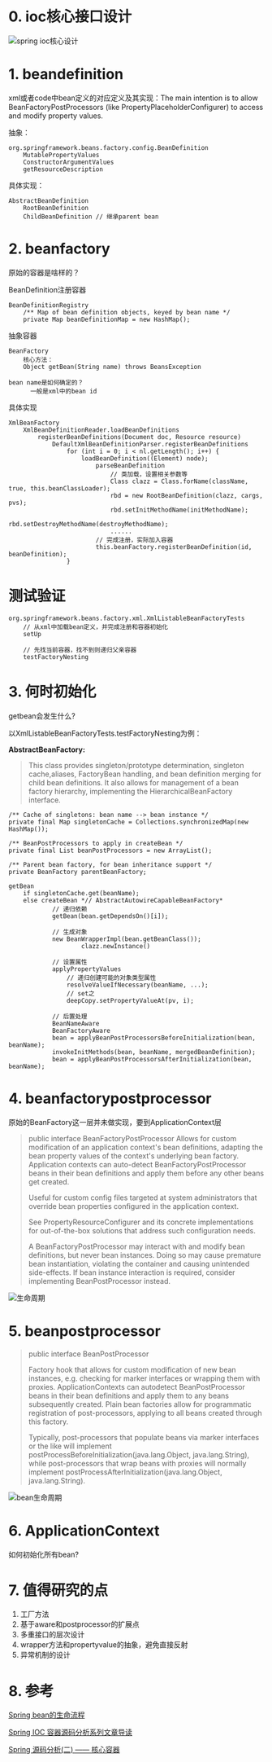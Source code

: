 # 0. ioc核心接口设计 #
![spring ioc核心设计](https://user-images.githubusercontent.com/2216435/65381357-0c824000-dd22-11e9-9c33-4b9c19dc13ab.png)

# 1. beandefinition #
xml或者code中bean定义的对应定义及其实现：The main intention is to allow BeanFactoryPostProcessors (like PropertyPlaceholderConfigurer) to access and modify property values.

抽象：

    org.springframework.beans.factory.config.BeanDefinition
    	MutablePropertyValues
    	ConstructorArgumentValues
    	getResourceDescription

具体实现：

    AbstractBeanDefinition
    	RootBeanDefinition
    	ChildBeanDefinition // 继承parent bean
# 2. beanfactory #
原始的容器是啥样的？

BeanDefinition注册容器

    BeanDefinitionRegistry
        /** Map of bean definition objects, keyed by bean name */
	    private Map beanDefinitionMap = new HashMap();

抽象容器

    BeanFactory
        核心方法：
        Object getBean(String name) throws BeansException
    
    bean name是如何确定的？
    	  一般是xml中的bean id

具体实现

	XmlBeanFactory
		XmlBeanDefinitionReader.loadBeanDefinitions
			registerBeanDefinitions(Document doc, Resource resource)
				DefaultXmlBeanDefinitionParser.registerBeanDefinitions
					for (int i = 0; i < nl.getLength(); i++) {
						loadBeanDefinition((Element) node);
							parseBeanDefinition
								// 类加载，设置相关参数等
								Class clazz = Class.forName(className, true, this.beanClassLoader);
								rbd = new RootBeanDefinition(clazz, cargs, pvs);
								rbd.setInitMethodName(initMethodName);
								rbd.setDestroyMethodName(destroyMethodName);
								......
							// 完成注册，实际加入容器
							this.beanFactory.registerBeanDefinition(id, beanDefinition);
					}

# 测试验证 #

	org.springframework.beans.factory.xml.XmlListableBeanFactoryTests
		// 从xml中加载bean定义，并完成注册和容器初始化
		setUp
		
		// 先找当前容器，找不到则递归父亲容器
		testFactoryNesting


# 3. 何时初始化 #
getbean会发生什么?

以XmlListableBeanFactoryTests.testFactoryNesting为例：

**AbstractBeanFactory:**

>This class provides singleton/prototype determination, singleton cache,aliases, FactoryBean handling, and bean definition merging for child bean definitions. It also allows for management of a bean factory hierarchy, implementing the HierarchicalBeanFactory interface.
	
	/** Cache of singletons: bean name --> bean instance */
	private final Map singletonCache = Collections.synchronizedMap(new HashMap());

	/** BeanPostProcessors to apply in createBean */
	private final List beanPostProcessors = new ArrayList();

    /** Parent bean factory, for bean inheritance support */
	private BeanFactory parentBeanFactory;
	
	getBean
		if singletonCache.get(beanName);
		else createBean *// AbstractAutowireCapableBeanFactory*
				// 递归依赖
				getBean(bean.getDependsOn()[i]);
				
				// 生成对象
				new BeanWrapperImpl(bean.getBeanClass());
						clazz.newInstance()

				// 设置属性
				applyPropertyValues
					// 递归创建可能的对象类型属性
					resolveValueIfNecessary(beanName, ...);
					// set之
					deepCopy.setPropertyValueAt(pv, i);
				
				// 后置处理
				BeanNameAware
				BeanFactoryAware
				bean = applyBeanPostProcessorsBeforeInitialization(bean, beanName);
				invokeInitMethods(bean, beanName, mergedBeanDefinition);
				bean = applyBeanPostProcessorsAfterInitialization(bean, beanName);

# 4. beanfactorypostprocessor #

原始的BeanFactory这一层并未做实现，要到ApplicationContext层

> public interface BeanFactoryPostProcessor
> Allows for custom modification of an application context's bean definitions, adapting the bean property values of the context's underlying bean factory.
> Application contexts can auto-detect BeanFactoryPostProcessor beans in their bean definitions and apply them before any other beans get created.
> 
> Useful for custom config files targeted at system administrators that override bean properties configured in the application context.
> 
> See PropertyResourceConfigurer and its concrete implementations for out-of-the-box solutions that address such configuration needs.
> 
> A BeanFactoryPostProcessor may interact with and modify bean definitions, but never bean instances. Doing so may cause premature bean instantiation, violating the container and causing unintended side-effects. If bean instance interaction is required, consider implementing BeanPostProcessor instead.

![生命周期](https://user-images.githubusercontent.com/2216435/65381707-7fdb8000-dd29-11e9-8a08-8f4f2acce4d4.png)

# 5. beanpostprocessor #
> public interface BeanPostProcessor
> 
> Factory hook that allows for custom modification of new bean instances, e.g. checking for marker interfaces or wrapping them with proxies.
> ApplicationContexts can autodetect BeanPostProcessor beans in their bean definitions and apply them to any beans subsequently created. Plain bean factories allow for programmatic registration of post-processors, applying to all beans created through this factory.
> 
> Typically, post-processors that populate beans via marker interfaces or the like will implement postProcessBeforeInitialization(java.lang.Object, java.lang.String), while post-processors that wrap beans with proxies will normally implement postProcessAfterInitialization(java.lang.Object, java.lang.String).

![bean生命周期](https://user-images.githubusercontent.com/2216435/65381356-0ab87c80-dd22-11e9-8e31-901d8e7bf9fb.png)

# 6. ApplicationContext #
如何初始化所有bean?

# 7. 值得研究的点 #
1. 工厂方法
2. 基于aware和postprocessor的扩展点
3. 多重接口的层次设计
4. wrapper方法和propertyvalue的抽象，避免直接反射
5. 异常机制的设计

# 8. 参考 #
[Spring bean的生命流程](https://segmentfault.com/a/1190000010734016)

[Spring IOC 容器源码分析系列文章导读](https://segmentfault.com/a/1190000015089790)

[Spring 源码分析(二) —— 核心容器](https://my.oschina.net/kaywu123/blog/614325)